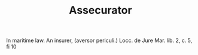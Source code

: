---
title: Assecurator
letter: A
permalink: "/definitions/assecurator.html"
body: In maritime law. An insurer, (aversor periculi.) Locc. de Jure Mar. lib. 2,
  c. 5, fi 10
published_at: '2018-07-07'
layout: post
---